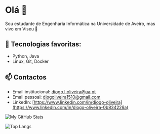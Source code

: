 # Olá 👋

Sou estudante de Engenharia Informática na Universidade de Aveiro, mas vivo em Viseu 📍  

## 🔧 Tecnologias favoritas:
- Python, Java
- Linux, Git, Docker

## 📫 Contactos
- Email institucional: diogo.l.oliveira@ua.pt
- Email pessoal: diogoliveira1510@gmail.com
- LinkedIn: [https://www.linkedin.com/in/diogo-oliveira](https://www.linkedin.com/in/diogo-oliveira-0b834226a)



![My GitHub Stats](https://github-readme-stats.vercel.app/api?username=AzoN2525&show_icons=true&theme=radical)

![Top Langs](https://github-readme-stats.vercel.app/api/top-langs/?username=AzoN2525&layout=compact&theme=radical)

